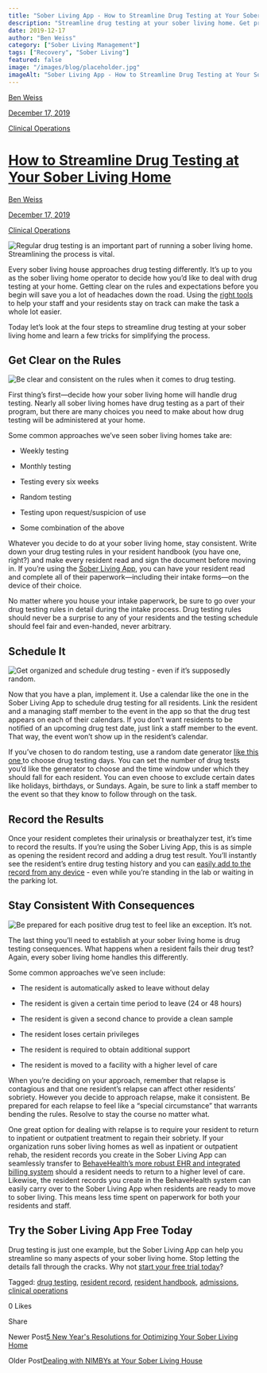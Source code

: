 ```yaml
---
title: "Sober Living App - How to Streamline Drug Testing at Your Sober Living Home"
description: "Streamline drug testing at your sober living home. Get practical tips for more efficient & effective procedures."
date: 2019-12-17
author: "Ben Weiss"
category: ["Sober Living Management"]
tags: ["Recovery", "Sober Living"]
featured: false
image: "/images/blog/placeholder.jpg"
imageAlt: "Sober Living App - How to Streamline Drug Testing at Your Sober Living Home"
---
```


[Ben Weiss](../../../../sober-living-app-blog%EF%B9%96author=5a811b27db7926c296af1851.html)

[December 17, 2019](how-to-streamline-drug-testing-at-your-sober-living-home.html)

[Clinical Operations](../../../category/Clinical+Operations.html)

#  [How to Streamline Drug Testing at Your Sober Living Home](how-to-streamline-drug-testing-at-your-sober-living-home.html)

[Ben Weiss](../../../../sober-living-app-blog%EF%B9%96author=5a811b27db7926c296af1851.html)

[December 17, 2019](how-to-streamline-drug-testing-at-your-sober-living-home.html)

[Clinical Operations](../../../category/Clinical+Operations.html)

![Regular drug testing is an important part of running a sober living home. Streamlining the process is vital.](/images/blog/how-to-streamline-drug-testing-at-your-sober-living-home/drug_testing.png)

Every sober living house approaches drug testing differently. It’s up to you as the sober living home operator to decide how you’d like to deal with drug testing at your home. Getting clear on the rules and expectations before you begin will save you a lot of headaches down the road. Using the [right tools](https://soberlivingapp.com/sober-living-app-blog/2019/6/12/whyd4uddqueuvptcntx0w73kfku109) to help your staff and your residents stay on track can make the task a whole lot easier. 

Today let’s look at the four steps to streamline drug testing at your sober living home and learn a few tricks for simplifying the process. 

## Get Clear on the Rules 

![Be clear and consistent on the rules when it comes to drug testing.](/images/blog/how-to-streamline-drug-testing-at-your-sober-living-home/referee.png)

First thing’s first—decide how your sober living home will handle drug testing. Nearly all sober living homes have drug testing as a part of their program, but there are many choices you need to make about how drug testing will be administered at your home. 

Some common approaches we’ve seen sober living homes take are: 

  * Weekly testing 

  * Monthly testing

  * Testing every six weeks

  * Random testing 

  * Testing upon request/suspicion of use

  * Some combination of the above 

Whatever you decide to do at your sober living home, stay consistent. Write down your drug testing rules in your resident handbook (you have one, right?) and make every resident read and sign the document before moving in. If you’re using the [Sober Living App](../../../../index.html), you can have your resident read and complete all of their paperwork—including their intake forms—on the device of their choice. 

No matter where you house your intake paperwork, be sure to go over your drug testing rules in detail during the intake process. Drug testing rules should never be a surprise to any of your residents and the testing schedule should feel fair and even-handed, never arbitrary. 

## Schedule It 

![Get organized and schedule drug testing - even if it’s supposedly random.](/images/blog/how-to-streamline-drug-testing-at-your-sober-living-home/man_on_computer.png)

Now that you have a plan, implement it. Use a calendar like the one in the Sober Living App to schedule drug testing for all residents. Link the resident and a managing staff member to the event in the app so that the drug test appears on each of their calendars. If you don’t want residents to be notified of an upcoming drug test date, just link a staff member to the event. That way, the event won’t show up in the resident’s calendar.   

If you’ve chosen to do random testing, use a random date generator [like this one ](https://www.random.org/calendar-dates/)to choose drug testing days. You can set the number of drug tests you’d like the generator to choose and the time window under which they should fall for each resident. You can even choose to exclude certain dates like holidays, birthdays, or Sundays. Again, be sure to link a staff member to the event so that they know to follow through on the task. 

## Record the Results

Once your resident completes their urinalysis or breathalyzer test, it’s time to record the results. If you’re using the Sober Living App, this is as simple as opening the resident record and adding a drug test result. You’ll instantly see the resident’s entire drug testing history and you can [easily add to the record from any device](../../../../features.html#mobile) \- even while you’re standing in the lab or waiting in the parking lot.

## Stay Consistent With Consequences  

![Be prepared for each positive drug test to feel like an exception. It’s not.](/images/blog/how-to-streamline-drug-testing-at-your-sober-living-home/one_way_sign.png)

The last thing you’ll need to establish at your sober living home is drug testing consequences. What happens when a resident fails their drug test? Again, every sober living home handles this differently. 

Some common approaches we’ve seen include: 

  * The resident is automatically asked to leave without delay 

  * The resident is given a certain time period to leave (24 or 48 hours)

  * The resident is given a second chance to provide a clean sample

  * The resident loses certain privileges 

  * The resident is required to obtain additional support 

  * The resident is moved to a facility with a higher level of care

When you’re deciding on your approach, remember that relapse is contagious and that one resident’s relapse can affect other residents’ sobriety. However you decide to approach relapse, make it consistent. Be prepared for each relapse to feel like a “special circumstance” that warrants bending the rules. Resolve to stay the course no matter what.  

One great option for dealing with relapse is to require your resident to return to inpatient or outpatient treatment to regain their sobriety. If your organization runs sober living homes as well as inpatient or outpatient rehab, the resident records you create in the Sober Living App can seamlessly transfer to [BehaveHealth’s more robust EHR and integrated billing system](https://behavehealth.com/) should a resident needs to return to a higher level of care. Likewise, the resident records you create in the BehaveHealth system can easily carry over to the Sober Living App when residents are ready to move to sober living. This means less time spent on paperwork for both your residents and staff. 

## Try the Sober Living App Free Today 

Drug testing is just one example, but the Sober Living App can help you streamline so many aspects of your sober living home. Stop letting the details fall through the cracks. Why not [start your free trial today](https://behavehealth.com/get-started)?

Tagged: [drug testing](../../../tag/drug+testing.html), [resident record](https://soberlivingapp.com/sober-living-app-blog/tag/resident+record), [resident handbook](../../../tag/resident+handbook.html), [admissions](../../../tag/admissions.html), [clinical operations](../../../tag/clinical+operations.html)

0 Likes

Share

Newer Post[5 New Year's Resolutions for Optimizing Your Sober Living Home ](https://soberlivingapp.com/sober-living-app-blog/2019/12/31/5-new-years-resolutions-for-optimizing-your-sober-living-homenbsp)

Older Post[Dealing with NIMBYs at Your Sober Living House ](../../11/19/dealing-with-nimbys-at-your-sober-living-housenbsp.html)